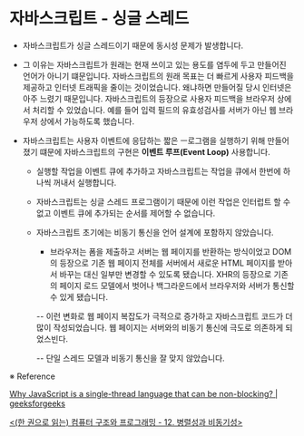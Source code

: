 # 자바스크립트 - 싱글 스레드

* 자바스크립트가 싱글 스레드이기 때문에 동시성 문제가 발생합니다. 

* 그 이유는 자바스크립트가 원래는 현재 쓰이고 있는 용도를 염두에 두고 만들어진 언어가 아니기 떄문입니다. 자바스크립트의 원래 목표는 더 빠르게 사용자 피드백을 제공하고 인터넷 트래픽을 줄이는 것이었습니다. 왜냐하면 만들어질 당시 인터넷은 아주 느렸기 때문입니다.  자바스크립트의 등장으로 사용자 피드백을 브라우저 상에서 처리할 수 있었습니다. 예를 들어 입력 필드의 유효성검사를 서버가 아닌 웹 브라우저 상에서 가능하도록 했습니다. 


* 자바스크립트는 사용자 이벤트에 응답하는 짧은 ㅡ로그램을 실행하기 위해 만들어졌기 떄문에 자바스크립트의 구현은 **이벤트 루프(Event Loop)** 사용합니다. 
  
  * 실행할 작업을 이벤트 큐에 추가하고 자바스크립트는 작업을 큐에서 한번에 하나씩 꺼내서 실행합니다. 
  * 자바스크립트는 싱글 스레드 프로그램이기 때문에 이런 작업은 인터럽트 할 수 없고 이벤트 큐에 추가되는 순서를 제어할 수 없습니다. 

  * 자바스크립트 초기에는 비동기 통신을 언어 설계에 포함하지 않았습니다. 
    * 브라우저는 폼을 제출하고 서버는 웹 페이지를 반환하는 방식이었고 DOM의 등장으로 기존 웹 페이지 전체를 서버에서 새로운 HTML 페이지를 받아서 바꾸는 대신 일부만 변경할 수 있도록 됐습니다. XHR의 등장으로 기존의 페이지 로드 모델에서 벗어나 백그라운드에서 브라우저와 서버가 통신할 수 있게 됐습니다. 

    -- 이런 변화로 웹 페이지 복잡도가 극적으로 증가하고 자바스크립트 코드가 더 많이 작성되었습니다. 웹 페이지는 서버와의 비동기 통신에 극도로 의존하게 되었스빈다. 

    -- 단일 스레드 모델과 비동기 통신을 잘 맞지 않았습니다. 



※ Reference

[Why JavaScript is a single-thread language that can be non-blocking? | geeksforgeeks](https://www.geeksforgeeks.org/why-javascript-is-a-single-thread-language-that-can-be-non-blocking)

[<(한 권으로 읽는) 컴퓨터 구조와 프로그래밍 - 12. 병렬성과 비동기성>](http://www.kyobobook.co.kr/product/detailViewKor.laf?mallGb=KOR&ejkGb=KOR&barcode=9791189909284)



